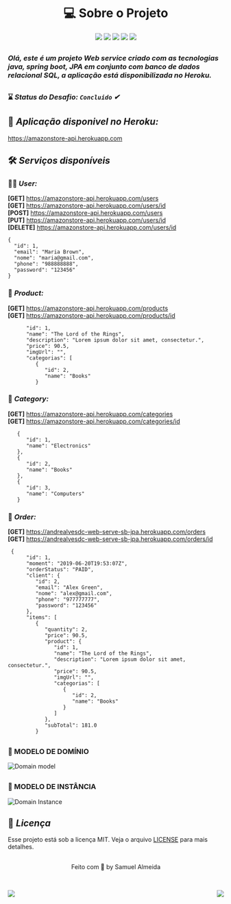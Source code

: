 <h1 align="center"> 💻 Sobre o Projeto </h1> 

<div align="center" > 
    <img src="https://img.shields.io/badge/Java-ED8B00?style=for-the-badge&logo=java&logoColor=white"/>
    <img src="https://img.shields.io/badge/Spring-6DB33F?style=for-the-badge&logo=spring&logoColor=white"/>
    <img src="https://img.shields.io/badge/Insomnia-5849be?style=for-the-badge&logo=Insomnia&logoColor=white"/>
    <img src="https://img.shields.io/badge/Heroku-430098?style=for-the-badge&logo=heroku&logoColor=white"/>
    <img src="https://img.shields.io/badge/PostgreSQL-316192?style=for-the-badge&logo=postgresql&logoColor=white"/>
</div>

##

<h3><i>Olá, este é um projeto Web service criado com as tecnologias java, spring boot, JPA em conjunto com banco de dados relacional SQL, a aplicação está disponibilizada no Heroku.</i></h3>

##

### ⌛ <i>Status do Desafio: **`Concluido`** ✔</i>
 
##

## 🥇 <i>Aplicação disponivel no Heroku:</i>

https://amazonstore-api.herokuapp.com

## 🛠  <i>Serviços disponíveis</i> 

### 👨‍💻 <i>User:</i>

 **[GET]**  https://amazonstore-api.herokuapp.com/users
 <br>
 **[GET]**  https://amazonstore-api.herokuapp.com/users/id
 <br>
 **[POST]**  https://amazonstore-api.herokuapp.com/users
 <br>
 **[PUT]**  https://amazonstore-api.herokuapp.com/users/id
 <br>
 **[DELETE]** https://amazonstore-api.herokuapp.com/users/id

   ```
   {
     "id": 1,
     "email": "Maria Brown",
     "nome": "maria@gmail.com",
     "phone": "988888888",
     "password": "123456"
   }
   ``` 
   
### 🎁 <i>Product:</i>

 **[GET]**    https://amazonstore-api.herokuapp.com/products
 <br>
 **[GET]**    https://amazonstore-api.herokuapp.com/products/id

``` {
      "id": 1,
      "name": "The Lord of the Rings",
      "description": "Lorem ipsum dolor sit amet, consectetur.",
      "price": 90.5,
      "imgUrl": "",
      "categorias": [
         {
            "id": 2,
            "name": "Books"
         }
 ```

### 📌 <i>Category:</i>

 **[GET]**    https://amazonstore-api.herokuapp.com/categories
 <br>
 **[GET]**    https://amazonstore-api.herokuapp.com/categories/id

```
   {
      "id": 1,
      "name": "Electronics"
   },
   {
      "id": 2,
      "name": "Books"
   },
   {
      "id": 3,
      "name": "Computers"
   }
```

### 🛒 <i>Order:</i>

 **[GET]**    https://andrealvesdc-web-serve-sb-jpa.herokuapp.com/orders
 <br>
 **[GET]**    https://andrealvesdc-web-serve-sb-jpa.herokuapp.com/orders/id

```
 {
      "id": 1,
      "moment": "2019-06-20T19:53:07Z",
      "orderStatus": "PAID",
      "client": {
         "id": 2,
         "email": "Alex Green",
         "nome": "alex@gmail.com",
         "phone": "977777777",
         "password": "123456"
      },
      "items": [
         {
            "quantity": 2,
            "price": 90.5,
            "product": {
               "id": 1,
               "name": "The Lord of the Rings",
               "description": "Lorem ipsum dolor sit amet, consectetur.",
               "price": 90.5,
               "imgUrl": "",
               "categorias": [
                  {
                     "id": 2,
                     "name": "Books"
                  }
               ]
            },
            "subTotal": 181.0
         }
 ```
##
 
### 🎯 MODELO DE DOMÍNIO

![Domain model](https://user-images.githubusercontent.com/19534807/82755495-3ce71600-9daa-11ea-8641-d01bfcaf1720.png)

## 

### 🚀  MODELO DE INSTÂNCIA

![Domain Instance](https://user-images.githubusercontent.com/19534807/82755481-280a8280-9daa-11ea-9be0-44ce2affc36b.png)

## 

## 📝 <i>Licença</i>

Esse projeto está sob a licença MIT.  Veja o arquivo <a href="https://github.com/samuelalmeida95/amazonStore-api/blob/master/LICENSE">LICENSE</a> para mais detalhes.

##

<p align="center">Feito com 💚 by Samuel Almeida</p>

## 

<br>

<div align="right">
    <img src="https://img.shields.io/badge/License-MIT-blue.svg"/>
    <img src="https://img.shields.io/badge/STATUS-CONCLUIDO-<#12EAEA>.svg" align="left"/>
</div>
